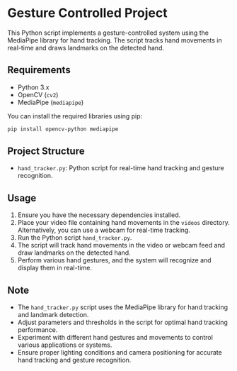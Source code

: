 # Gesture Controlled Project

This Python script implements a gesture-controlled system using the MediaPipe library for hand tracking. The script tracks hand movements in real-time and draws landmarks on the detected hand.

## Requirements

- Python 3.x
- OpenCV (`cv2`)
- MediaPipe (`mediapipe`)

You can install the required libraries using pip:

```bash
pip install opencv-python mediapipe
```
## Project Structure

- `hand_tracker.py`: Python script for real-time hand tracking and gesture recognition.

## Usage

1. Ensure you have the necessary dependencies installed.
2. Place your video file containing hand movements in the `videos` directory. Alternatively, you can use a webcam for real-time tracking.
3. Run the Python script `hand_tracker.py`.
4. The script will track hand movements in the video or webcam feed and draw landmarks on the detected hand.
5. Perform various hand gestures, and the system will recognize and display them in real-time.

## Note

- The  `hand_tracker.py` script uses the MediaPipe library for hand tracking and landmark detection.
- Adjust parameters and thresholds in the script for optimal hand tracking performance.
- Experiment with different hand gestures and movements to control various applications or systems.
- Ensure proper lighting conditions and camera positioning for accurate hand tracking and gesture recognition.
